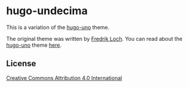 hugo-undecima
=============

This is a variation of the [hugo-uno](https://github.com/SenjinDarashiva/hugo-uno) theme.

The original theme was written by [Fredrik Loch](http://fredrichloch.me). You can read about the [hugo-uno](https://github.com/SenjinDarashiva/hugo-uno) theme [here](README.hugo-uno.md).


## License
[Creative Commons Attribution 4.0 International](http://creativecommons.org/licenses/by/4.0/)

